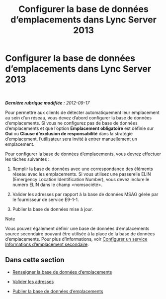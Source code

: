 ﻿---
title: Configurer la base de données d’emplacements dans Lync Server 2013
TOCTitle: Configurer la base de données d’emplacements dans Lync Server 2013
ms:assetid: 8544be31-6958-47ef-b926-fdc80d56191c
ms:mtpsurl: https://technet.microsoft.com/fr-fr/library/Gg398679(v=OCS.15)
ms:contentKeyID: 49297949
ms.date: 05/20/2016
mtps_version: v=OCS.15
ms.translationtype: HT
---

# Configurer la base de données d’emplacements dans Lync Server 2013

 

_**Dernière rubrique modifiée :** 2012-09-17_

Pour permettre aux clients de détecter automatiquement leur emplacement au sein d’un réseau, vous devez d’abord configurer la base de données d’emplacements. Si vous ne configurez pas de base de données d’emplacements et que l’option **Emplacement obligatoire** est définie sur **Oui** ou **Clause d’exclusion de responsabilité** dans la stratégie d’emplacement, l’utilisateur sera invité à entrer manuellement un emplacement.

Pour configurer la base de données d’emplacements, vous devrez effectuer les tâches suivantes :

1.  Remplir la base de données avec une correspondance des éléments réseau avec les emplacements. Si vous utilisez une passerelle ELIN (Emergency Location Identification Number), vous devez inclure le numéro ELIN dans le champ \<nomsociété\>.

2.  Valider les adresses par rapport à la base de données MSAG gérée par le fournisseur de service E9-1-1.

3.  Publier la base de données mise à jour.

> [!note]  
> Vous pouvez également définir une base de données d’emplacements source secondaire pouvant être utilisée à la place de la base de données d’emplacements. Pour plus d’informations, voir <a href="lync-server-2013-configure-a-secondary-location-information-service.md">Configurer un service Informations d’emplacement secondaire</a>.

## Dans cette section

  - [Renseigner la base de données d’emplacements](lync-server-2013-populate-the-location-database.md)

  - [Valider les adresses](lync-server-2013-validate-addresses.md)

  - [Publier la base de données d’emplacements](lync-server-2013-publish-the-location-database.md)

